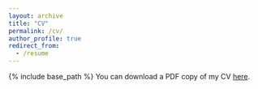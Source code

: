 ```yaml
---
layout: archive
title: "CV"
permalink: /cv/
author_profile: true
redirect_from:
  - /resume
---
```


{% include base_path %}
You can download a PDF copy of my CV [here](http://antoniovalentim.github.io/files/AValentim_CV.pdf).


